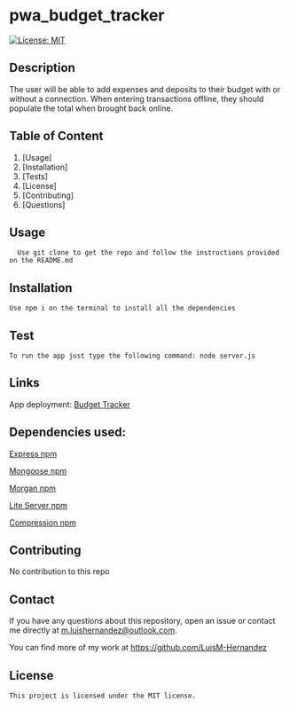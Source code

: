 # pwa_budget_tracker


[![License: MIT](https://img.shields.io/badge/License-MIT-yellow.svg)](https://opensource.org/licenses/MIT)

  ## Description

The user will be able to add expenses and deposits to their budget with or without a connection. When entering transactions offline, they should populate the total when brought back online.


  ## Table of Content
  
  1. [Usage]
  2. [Installation]
  3. [Tests]
  4. [License]
  5. [Contributing]
  6. [Questions]

  ## Usage
  ```
    Use git clone to get the repo and follow the instructions provided on the README.md
  ```


  ## Installation
  ```
  Use npm i on the terminal to install all the dependencies
  ```


  ## Test
  ```
  To run the app just type the following command: node server.js
  ```

   ## Links

   App deployment: [Budget Tracker](https://peaceful-plateau-21787.herokuapp.com/)




   ## Dependencies used:

   [Express npm](https://www.npmjs.com/package/express)

   [Mongoose npm](https://www.npmjs.com/package/mongoose)

   [Morgan npm](https://www.npmjs.com/package/morgan)

   [Lite Server npm](https://www.npmjs.com/package/lite-server)

   [Compression npm](https://www.npmjs.com/package/compression)

  
  ## Contributing

   No contribution to this repo


  ## Contact

  If you have any questions about this repository, open an issue or contact me directly at m.luishernandez@outlook.com. 
  
  You can find more of my work at https://github.com/LuisM-Hernandez


## License

    This project is licensed under the MIT license.